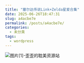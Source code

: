 ```yaml
---
title: "塞尔达传说Link+Zelda星爱合集"
date: 2025-06-26T18:47:31
slug: a4acbe7e
permalink: /posts/a4acbe7e/
categories:
  - 未分类
tags:
  - wordpress
---
```


![图片[1]-歪歪的耽美资源站](/images/wp/a4acbe7e-39a8f910.jpg)
